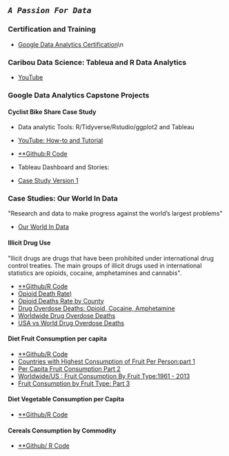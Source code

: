 ## *`A Passion For Data`*


### Certification and Training
* [Google Data Analytics Certification](https://www.coursera.org/account/accomplishments/certificate/YXGPH2GLJ9DG)\n


### Caribou Data Science: Tableua and R Data Analytics

* [YouTube](https://www.youtube.com/channel/UCEYlsdkxG4hY6c5-5d3gxCw)

### Google Data Analytics Capstone Projects
#### Cyclist Bike Share Case Study
* Data analytic Tools: R/Tidyverse/Rstudio/ggplot2 and Tableau
* [YouTube: How-to and Tutorial](https://youtube.com/playlist?list=PLnBliEe9L853Rrts3QKXzf-RL49uuTa57)

* [**Github:R Code](https://github.com/davidjayjackson/CyclisticBikeShare)
* Tableau Dashboard and Stories: 
* [Case Study Version 1](https://public.tableau.com/views/Book1CyclisticBikeShare/StoryCyclisticBikeShare?:language=en-US&:display_count=n&:origin=viz_share_link)

### Case Studies: Our World In Data
"Research and data to make progress against the world’s largest problems"

* [Our World In Data](http://ourworldindata.org)

#### Illicit Drug Use

"llicit drugs are drugs that have been prohibited 
under international drug control treaties.
The main groups of illicit drugs used in international 
statistics are opioids, cocaine, amphetamines and cannabis". 


* [**Github/R Code](https://github.com/davidjayjackson/OWID-illicit-drug-use)
* [Opioid Death Rate)](https://youtu.be/FI31CCphZOQ)
* [Opioid Deaths Rate by County](https://youtu.be/Z94HPYyD1oo)
* [Drug Overdose Deaths: Opioid, Cocaine, Amphetamine](https://youtu.be/_Q8fBs9_klQ)
* [Worldwide Drug Overdose Deaths](https://youtu.be/xx_5AjIwESo)
* [USA vs World Drug Overdose Deaths](https://youtu.be/1d6cijaXbBY)

#### Diet Fruit Consumption per capita

* [**Github/R Code](https://github.com/davidjayjackson/OWID-diet-fruit-per-capita)
* [Countries with Highest Consumption of Fruit Per Person:part 1](https://youtu.be/LPlFnHRV2Hs)
* [Per Capita Fruit Consumption Part 2](https://youtu.be/-cf-29MyPo8)
* [Worldwide/US : Fruit Consumption By Fruit Type:1961 - 2013](https://youtu.be/TDSDgTl2igc)
* [Fruit Consumption by Fruit Type: Part 3](https://youtu.be/KAvyEWe2N6Y)


#### Diet Vegetable Consumption per Capita

* [**Github/R Code](https://github.com/davidjayjackson/OWID-diet-vegetable-per-capita)

#### Cereals Consumption by Commodity

* [**Github/ R Code](https://github.com/davidjayjackson/OWID-cereals-by-commodity)
